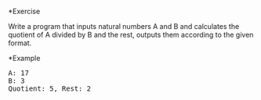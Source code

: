 *Exercise

Write a program that inputs natural numbers A and B and calculates the quotient of A divided by B and the rest, outputs them according to the given format.

*Example
<pre>
A: 17
B: 3
Quotient: 5, Rest: 2
</pre>